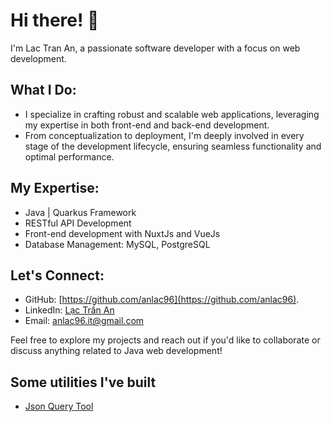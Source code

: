 # Hi there! 👋

I'm Lac Tran An, a passionate software developer with a focus on web development.

## What I Do:
- I specialize in crafting robust and scalable web applications, leveraging my expertise in both front-end and back-end development.
- From conceptualization to deployment, I'm deeply involved in every stage of the development lifecycle, ensuring seamless functionality and optimal performance.

## My Expertise:
- Java | Quarkus Framework
- RESTful API Development
- Front-end development with NuxtJs and VueJs
- Database Management: MySQL, PostgreSQL

## Let's Connect:
- GitHub: [https://github.com/anlac96](https://github.com/anlac96).
- LinkedIn: [Lạc Trần An](https://www.linkedin.com/in/l%E1%BA%A1c-tr%E1%BA%A7n-an-b07a062ab/)
- Email: anlac96.it@gmail.com

Feel free to explore my projects and reach out if you'd like to collaborate or discuss anything related to Java web development!

## Some utilities I've built
- [Json Query Tool](/public/dev-tools/json-query/)
